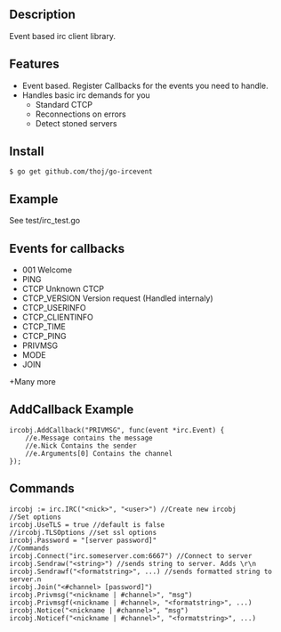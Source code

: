Description
----------

Event based irc client library.


Features
---------
* Event based. Register Callbacks for the events you need to handle.
* Handles basic irc demands for you
	* Standard CTCP
	* Reconnections on errors
	* Detect stoned servers

Install
----------
	$ go get github.com/thoj/go-ircevent

Example
----------
See test/irc_test.go

Events for callbacks
---------
* 001 Welcome
* PING
* CTCP Unknown CTCP
* CTCP_VERSION Version request (Handled internaly)
* CTCP_USERINFO
* CTCP_CLIENTINFO
* CTCP_TIME
* CTCP_PING
* PRIVMSG
* MODE
* JOIN

+Many more


AddCallback Example
---------
	ircobj.AddCallback("PRIVMSG", func(event *irc.Event) {
		//e.Message contains the message
		//e.Nick Contains the sender
		//e.Arguments[0] Contains the channel
	});

Commands
--------
	ircobj := irc.IRC("<nick>", "<user>") //Create new ircobj
	//Set options
	ircobj.UseTLS = true //default is false
	//ircobj.TLSOptions //set ssl options
	ircobj.Password = "[server password]"
	//Commands
	ircobj.Connect("irc.someserver.com:6667") //Connect to server
	ircobj.Sendraw("<string>") //sends string to server. Adds \r\n
	ircobj.Sendrawf("<formatstring>", ...) //sends formatted string to server.n
	ircobj.Join("<#channel> [password]") 
	ircobj.Privmsg("<nickname | #channel>", "msg")
	ircobj.Privmsgf(<nickname | #channel>, "<formatstring>", ...)
	ircobj.Notice("<nickname | #channel>", "msg")
	ircobj.Noticef("<nickname | #channel>", "<formatstring>", ...)
